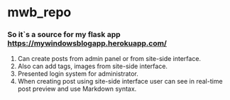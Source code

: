# mwb_repo
### So it`s a source for my flask app https://mywindowsblogapp.herokuapp.com/
1. Can create posts from admin panel or from site-side interface.  
2. Also can add tags, images from site-side interface.  
3. Presented login system for administrator.  
4. When creating post using site-side interface user can see in real-time post preview and use Markdown syntax.
